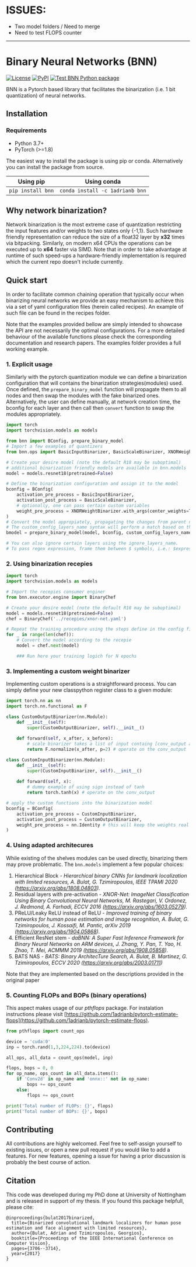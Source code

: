 # ISSUES:

- Two model folders /  Need to merge
- Need to test FLOPS counter


<hr>

# Binary Neural Networks (BNN)

[![License](https://img.shields.io/badge/License-BSD%203--Clause-blue.svg)](https://opensource.org/licenses/BSD-3-Clause) [![PyPI](https://img.shields.io/pypi/v/bnn.svg?style=flat)](https://pypi.org/project/bnn/) [![Test BNN Python package](https://github.com/1adrianb/binary-networks-pytorch/actions/workflows/python-package.yml/badge.svg)](https://github.com/1adrianb/binary-networks-pytorch/actions/workflows/python-package.yml)

BNN is a Pytorch based library that facilitates the binarization (i.e. 1 bit quantization) of neural networks.

## Installation

### Requirements

* Python 3.7+
* PyTorch (>=1.8)

The easiest way to install the package is using pip or conda. Alternatively you can install the package from source.

| **Using pip**                | **Using conda**                            |
|------------------------------|--------------------------------------------|
| `pip install bnn`            | `conda install -c 1adrianb bnn`            |

## Why network binarization?

Network binarization is the most extreme case of quantization restricting the input features and/or weights to two states only {-1,1}. Such hardware friendly representation can reduce the size of a float32 layer by **x32** times via bitpacking. Similarly, on modern x64 CPUs the operations can be executed up to **x64** faster via SIMD. Note that in order to take advantage at runtime of such speed-ups a hardware-friendly implementation is required which the current repo doesn't include currently.

## Quick start

In order to facilitate common chaining operation that typically occur when binarizing neural networks we provide an easy mechanism to achieve this via a set of yaml configuration files (herein called recipes). An example of such file can be found in the recipes folder.

Note that the examples provided bellow are simply intended to showcase the API are not necessarily the optimal configurations. For a more detailed behaviour of the available functions please check the corresponding documentation and research papers. The examples folder provides a full working example.

### **1. Explicit usage**

Similarly with the pytorch quantization module we can define a binarization configuration  that will contains the binarization strategies(modules) used. Once defined, the `prepare_binary_model` function will propagate them to all nodes and then swap the modules with the fake binarized ones.
Alternatively, the user can define manually, at network creation time, the bconfig for each layer and then call then `convert` function to swap the modules appropriately.

```python
import torch
import torchvision.models as models

from bnn import BConfig, prepare_binary_model
# Import a few examples of quantizers
from bnn.ops import BasicInputBinarizer, BasicScaleBinarizer, XNORWeightBinarizer

# Create your desire model (note the default R18 may be suboptimal)
# additional binarization friendly models are available in bnn.models
model = models.resnet18(pretrained=False)

# Define the binarization configuration and assign it to the model
bconfig = BConfig(
    activation_pre_process = BasicInputBinarizer,
    activation_post_process = BasicScaleBinarizer,
    # optionally, one can pass certain custom variables
    weight_pre_process = XNORWeightBinarizer.with_args(center_weights=True)
)
# Convert the model appropiately, propagating the changes from parent node to leafs
# The custom_config_layers_name syntax will perform a match based on the layer name, setting a custom quantization function.
bmodel = prepare_binary_model(model, bconfig, custom_config_layers_name=['conv1' : BConfig()])

# You can also ignore certain layers using the ignore_layers_name. 
# To pass regex expression, frame them between $ symbols, i.e.: $expression$.

```

### **2. Using binarization recepies**

```python
import torch
import torchvision.models as models

# Import the recepies consumer enginer
from bnn.executor.engine import BinaryChef

# Create your desire model (note the default R18 may be suboptimal)
model = models.resnet18(pretrained=False)
chef = BinaryChef('../recepies/xnor-net.yaml')

# Repeat the training procedure using the steps define in the config file
for _ in range(len(chef)):
    # Convert the model according to the recepie
    model = chef.next(model)

    ### Run here your training logich for N epochs
```

### **3. Implementing a custom weight binarizer**

Implementing custom operations is a straightforward process. You can simply define your new classpython register class to a given module:

```python
import torch.nn as nn
import torch.nn.functional as F

class CustomOutputBinarizer(nn.Module):
    def __init__(self):
        super(CustomOutputBinarizer, self).__init__()
        
    def forward(self, x_after, x_before):
        # scale binarizer takes a list of input containg [conv_output and conv_input]
        return F.normalize(x_after, p=2) # operate on the conv_output

class CustomInputBinarizer(nn.Module):
    def __init__(self):
        super(CustomInputBinarizer, self).__init__()
        
    def forward(self, x):
        # dummy example of using sign instead of tanh
        return torch.tanh(x) # operate on the conv_output

# apply the custom functions into the binarization model
bconfig = BConfig(
    activation_pre_process = CustomInputBinarizer,
    activation_post_process = CustomOutputBinarizer,
    weight_pre_process = nn.Identity # this will keep the weights real
)

```

### **4. Using adapted architecures**

While existing of the shelves modules can be used directly, binarizing them may prove problematic.
The `bnn.models` implement a few popular choices:

  1. Hierarchical Block - *Hierarchical binary CNNs for landmark localization with limited resources, A. Bulat, G. Tzimiropoulos, IEEE TPAMI 2020 (<https://arxiv.org/abs/1808.04803>).*
  2. Residual layers with pre-activation - *XNOR-Net: ImageNet Classification Using Binary Convolutional Neural Networks, M. Rastegari, V. Ordonez, J. Redmond, A. Farhadi, ECCV 2016 (<https://arxiv.org/abs/1603.05279>).*
  3. PReLU/Leaky ReLU instead of ReLU - *Improved training of binary networks for human pose estimation and image recognition, A. Bulat, G. Tzimiropoulos, J. Kossaifi, M. Pantic, arXiv 2019 (<https://arxiv.org/abs/1904.05868>).*
  4. Efficient ResNet stem - *daBNN: A Super Fast Inference Framework for Binary Neural Networks on ARM devices, J. Zhang, Y. Pan, T. Yao, H. Zhao, T. Mei, ACMMM 2019 (<https://arxiv.org/abs/1908.05858>).*
  5. BATS NAS - *BATS: Binary ArchitecTure Search, A. Bulat, B. Martinez, G. Tzimiropoulos, ECCV 2020 (<https://arxiv.org/abs/2003.01711>)*

Note that they are implemented based on the descriptions provided in the original paper

### **5. Counting FLOPs and BOPs (binary operations)**

This aspect makes usage of our _pthflops_ package. For instalation instructions please visit [https://github.com/1adrianb/pytorch-estimate-flops](https://github.com/1adrianb/pytorch-estimate-flops).

```python
from pthflops import count_ops

device = 'cuda:0'
inp = torch.rand(1,3,224,224).to(device)

all_ops, all_data = count_ops(model, inp)

flops, bops = 0, 0
for op_name, ops_count in all_data.items():
    if 'Conv2d' in op_name and 'onnx::' not in op_name:
        bops += ops_count
    else:
        flops += ops_count

print('Total number of FLOPs: {}', flops)
print('Total number of BOPs: {}', bops)

```

## Contributing

All contributions are highly welcomed. Feel free to self-assign yourself to existing issues, or open a new pull request if you would like to add a features. For new features, opening a issue for having a prior discussion is probably the best course of action.

## Citation

This code was developed during my PhD done at University of Nottingham and is released in support of my thesis.
If you found this package helpfull, please cite:

```lang-latex
@inproceedings{bulat2017binarized,
  title={Binarized convolutional landmark localizers for human pose estimation and face alignment with limited resources},
  author={Bulat, Adrian and Tzimiropoulos, Georgios},
  booktitle={Proceedings of the IEEE International Conference on Computer Vision},
  pages={3706--3714},
  year={2017}
}
```
